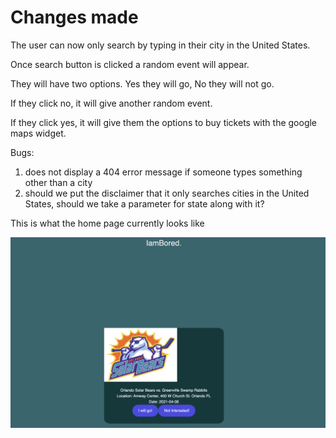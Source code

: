 # Changes made

The user can now only search by typing in their city in the United States.

Once search button is clicked a random event will appear. 

They will have two options. Yes they will go, No they will not go. 

If they click no, it will give another random event. 

If they click yes, it will give them the options to buy tickets with the google maps widget. 


Bugs:

1. does not display a 404 error message if someone types something other than a city 
2. should we put the disclaimer that it only searches cities in the United States, should we take a parameter for state along with it?

This is what the home page currently looks like 

<img src='https://github.com/ChristianFlows/IAMBORED/blob/add-ticketmasterapi/assets/images/iambored_event.png'>
